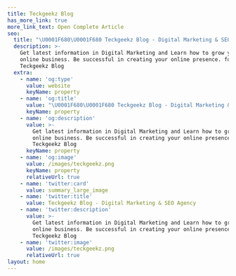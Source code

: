 ```yaml
---
title: Teckgeekz Blog
has_more_link: true
more_link_text: Open Complete Article
seo:
  title: "\U0001F680\U0001F680 Teckgeekz Blog - Digital Marketing & SEO Agency \U0001F680\U0001F680"
  description: >-
    Get latest information in Digital Marketing and Learn how to grow your
    online business. Be successful in creating your online presence. follow
    Teckgeekz Blog
  extra:
    - name: 'og:type'
      value: website
      keyName: property
    - name: 'og:title'
      value: "\U0001F680\U0001F680 Teckgeekz Blog - Digital Marketing & SEO Agency \U0001F680\U0001F680"
      keyName: property
    - name: 'og:description'
      value: >-
        Get latest information in Digital Marketing and Learn how to grow your
        online business. Be successful in creating your online presence. follow
        Teckgeekz Blog
      keyName: property
    - name: 'og:image'
      value: /images/teckgeekz.png
      keyName: property
      relativeUrl: true
    - name: 'twitter:card'
      value: summary_large_image
    - name: 'twitter:title'
      value: Teckgeekz Blog - Digital Marketing & SEO Agency
    - name: 'twitter:description'
      value: >-
        Get latest information in Digital Marketing and Learn how to grow your
        online business. Be successful in creating your online presence. follow
        Teckgeekz Blog
    - name: 'twitter:image'
      value: /images/teckgeekz.png
      relativeUrl: true
layout: home
---
```

